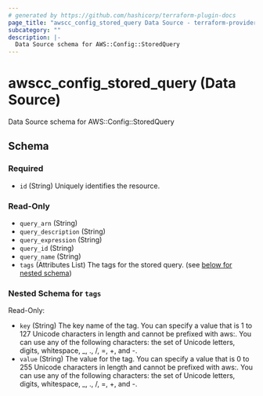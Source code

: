 ```yaml
---
# generated by https://github.com/hashicorp/terraform-plugin-docs
page_title: "awscc_config_stored_query Data Source - terraform-provider-awscc"
subcategory: ""
description: |-
  Data Source schema for AWS::Config::StoredQuery
---
```


# awscc_config_stored_query (Data Source)

Data Source schema for AWS::Config::StoredQuery



<!-- schema generated by tfplugindocs -->
## Schema

### Required

- `id` (String) Uniquely identifies the resource.

### Read-Only

- `query_arn` (String)
- `query_description` (String)
- `query_expression` (String)
- `query_id` (String)
- `query_name` (String)
- `tags` (Attributes List) The tags for the stored query. (see [below for nested schema](#nestedatt--tags))

<a id="nestedatt--tags"></a>
### Nested Schema for `tags`

Read-Only:

- `key` (String) The key name of the tag. You can specify a value that is 1 to 127 Unicode characters in length and cannot be prefixed with aws:. You can use any of the following characters: the set of Unicode letters, digits, whitespace, _, ., /, =, +, and -.
- `value` (String) The value for the tag. You can specify a value that is 0 to 255 Unicode characters in length and cannot be prefixed with aws:. You can use any of the following characters: the set of Unicode letters, digits, whitespace, _, ., /, =, +, and -.
